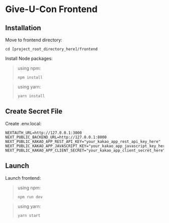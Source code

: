 # Give-U-Con Frontend


## Installation

Move to frontend directory:

```
cd [project_root_directory_here]/frontend
```

Install Node packages:

> using npm: 
> ```
> npm install
> ```

> using yarn: 
> ```
> yarn install
> ```


## Create Secret File

Create .env.local:

```
NEXTAUTH_URL=http://127.0.0.1:3000
NEXT_PUBLIC_BACKEND_URL=http://127.0.0.1:8000
NEXT_PUBLIC_KAKAO_APP_REST_API_KEY="your_kakao_app_rest_api_key_here"
NEXT_PUBLIC_KAKAO_APP_JAVASCRIPT_KEY="your_kakao_app_javascript_key_here"
NEXT_PUBLIC_KAKAO_APP_CLIENT_SECRET="your_kakao_app_client_secret_here"
```


## Launch

Launch frontend:

> using npm: 
> ```
> npm run dev
> ```

> using yarn: 
> ```
> yarn start
> ```

